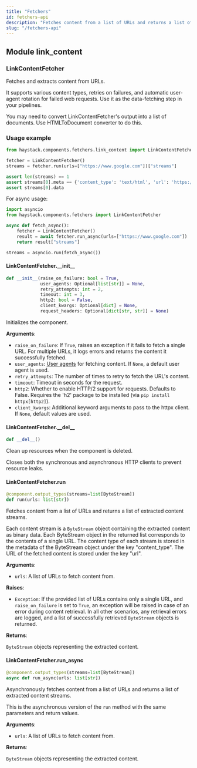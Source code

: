 ```yaml
---
title: "Fetchers"
id: fetchers-api
description: "Fetches content from a list of URLs and returns a list of extracted content streams."
slug: "/fetchers-api"
---
```


<a id="link_content"></a>

## Module link\_content

<a id="link_content.LinkContentFetcher"></a>

### LinkContentFetcher

Fetches and extracts content from URLs.

It supports various content types, retries on failures, and automatic user-agent rotation for failed web
requests. Use it as the data-fetching step in your pipelines.

You may need to convert LinkContentFetcher's output into a list of documents. Use HTMLToDocument
converter to do this.

### Usage example

```python
from haystack.components.fetchers.link_content import LinkContentFetcher

fetcher = LinkContentFetcher()
streams = fetcher.run(urls=["https://www.google.com"])["streams"]

assert len(streams) == 1
assert streams[0].meta == {'content_type': 'text/html', 'url': 'https://www.google.com'}
assert streams[0].data
```

For async usage:

```python
import asyncio
from haystack.components.fetchers import LinkContentFetcher

async def fetch_async():
    fetcher = LinkContentFetcher()
    result = await fetcher.run_async(urls=["https://www.google.com"])
    return result["streams"]

streams = asyncio.run(fetch_async())
```

<a id="link_content.LinkContentFetcher.__init__"></a>

#### LinkContentFetcher.\_\_init\_\_

```python
def __init__(raise_on_failure: bool = True,
             user_agents: Optional[list[str]] = None,
             retry_attempts: int = 2,
             timeout: int = 3,
             http2: bool = False,
             client_kwargs: Optional[dict] = None,
             request_headers: Optional[dict[str, str]] = None)
```

Initializes the component.

**Arguments**:

- `raise_on_failure`: If `True`, raises an exception if it fails to fetch a single URL.
For multiple URLs, it logs errors and returns the content it successfully fetched.
- `user_agents`: [User agents](https://developer.mozilla.org/en-US/docs/Web/HTTP/Headers/User-Agent)
for fetching content. If `None`, a default user agent is used.
- `retry_attempts`: The number of times to retry to fetch the URL's content.
- `timeout`: Timeout in seconds for the request.
- `http2`: Whether to enable HTTP/2 support for requests. Defaults to False.
Requires the 'h2' package to be installed (via `pip install httpx[http2]`).
- `client_kwargs`: Additional keyword arguments to pass to the httpx client.
If `None`, default values are used.

<a id="link_content.LinkContentFetcher.__del__"></a>

#### LinkContentFetcher.\_\_del\_\_

```python
def __del__()
```

Clean up resources when the component is deleted.

Closes both the synchronous and asynchronous HTTP clients to prevent
resource leaks.

<a id="link_content.LinkContentFetcher.run"></a>

#### LinkContentFetcher.run

```python
@component.output_types(streams=list[ByteStream])
def run(urls: list[str])
```

Fetches content from a list of URLs and returns a list of extracted content streams.

Each content stream is a `ByteStream` object containing the extracted content as binary data.
Each ByteStream object in the returned list corresponds to the contents of a single URL.
The content type of each stream is stored in the metadata of the ByteStream object under
the key "content_type". The URL of the fetched content is stored under the key "url".

**Arguments**:

- `urls`: A list of URLs to fetch content from.

**Raises**:

- `Exception`: If the provided list of URLs contains only a single URL, and `raise_on_failure` is set to
`True`, an exception will be raised in case of an error during content retrieval.
In all other scenarios, any retrieval errors are logged, and a list of successfully retrieved `ByteStream`
 objects is returned.

**Returns**:

`ByteStream` objects representing the extracted content.

<a id="link_content.LinkContentFetcher.run_async"></a>

#### LinkContentFetcher.run\_async

```python
@component.output_types(streams=list[ByteStream])
async def run_async(urls: list[str])
```

Asynchronously fetches content from a list of URLs and returns a list of extracted content streams.

This is the asynchronous version of the `run` method with the same parameters and return values.

**Arguments**:

- `urls`: A list of URLs to fetch content from.

**Returns**:

`ByteStream` objects representing the extracted content.

